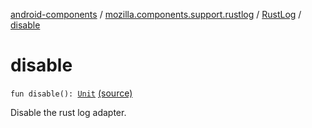 [android-components](../../index.md) / [mozilla.components.support.rustlog](../index.md) / [RustLog](index.md) / [disable](./disable.md)

# disable

`fun disable(): `[`Unit`](https://kotlinlang.org/api/latest/jvm/stdlib/kotlin/-unit/index.html) [(source)](https://github.com/mozilla-mobile/android-components/blob/master/components/support/rustlog/src/main/java/mozilla/components/support/rustlog/RustLog.kt#L48)

Disable the rust log adapter.

